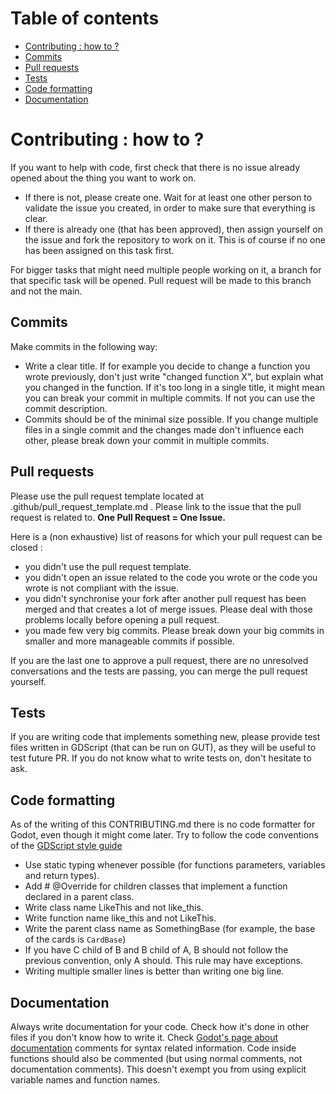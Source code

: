 # Table of contents

- [Contributing : how to ?](#contributing--how-to-)
- [Commits](#commits)
- [Pull requests](#pull-requests)
- [Tests](#tests)
- [Code formatting](#code-formatting)
- [Documentation](#documentation)

# Contributing : how to ?

If you want to help with code, first check that there is no issue already opened about the thing you want to work on. 
- If there is not, please create one. Wait for at least one other person to validate the issue you created, in order to make sure that everything is clear.
- If there is already one (that has been approved), then assign yourself on the issue and fork the repository to work on it. This is of course if no one has been assigned on this task first.

For bigger tasks that might need multiple people working on it, a branch for that specific task will be opened. Pull request will be made to this branch and not the main.

## Commits

Make commits in the following way:
- Write a clear title. If for example you decide to change a function you wrote previously, don't just write "changed function X", but explain what you changed in the function. If it's too long in a single title, it might mean you can break your commit in multiple commits. If not you can use the commit description.
- Commits should be of the minimal size possible. If you change multiple files in a single commit and the changes made don't influence each other, please break down your commit in multiple commits.

## Pull requests

Please use the pull request template located at .github/pull_request_template.md . Please link to the issue that the pull request is related to. **One Pull Request = One Issue.**

Here is a (non exhaustive) list of reasons for which your pull request can be closed :
- you didn't use the pull request template.
- you didn't open an issue related to the code you wrote or the code you wrote is not compliant with the issue.
- you didn't synchronise your fork after another pull request has been merged and that creates a lot of merge issues. Please deal with those problems locally before opening a pull request.
- you made few very big commits. Please break down your big commits in smaller and more manageable commits if possible.

If you are the last one to approve a pull request, there are no unresolved conversations and the tests are passing, you can merge the pull request yourself.

## Tests

If you are writing code that implements something new, please provide test files written in GDScript (that can be run on GUT), as they will be useful to test future PR. If you do not know what to write tests on, don't hesitate to ask.

## Code formatting

As of the writing of this CONTRIBUTING.md there is no code formatter for Godot, even though it might come later. Try to follow the code conventions of the [GDScript style guide](https://docs.godotengine.org/en/stable/tutorials/scripting/gdscript/gdscript_styleguide.html)

- Use static typing whenever possible (for functions parameters, variables and return types).
- Add # @Override for children classes that implement a function declared in a parent class.
- Write class name LikeThis and not like_this.
- Write function name like_this and not LikeThis.
- Write the parent class name as SomethingBase (for example, the base of the cards is `CardBase`)
- If you have C child of B and B child of A, B should not follow the previous convention, only A should. This rule may have exceptions.
- Writing multiple smaller lines is better than writing one big line.

## Documentation

Always write documentation for your code. Check how it's done in other files if you don't know how to write it. Check [Godot's page about documentation](https://docs.godotengine.org/en/stable/tutorials/scripting/gdscript/gdscript_documentation_comments.html) comments for syntax related information.
Code inside functions should also be commented (but using normal comments, not documentation comments). This doesn't exempt you from using explicit variable names and function names.
